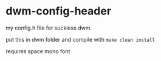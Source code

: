 # dwm-config-header
my config.h file for suckless dwm.

put this in dwm folder and compile with `make clean install`

requires space mono font
